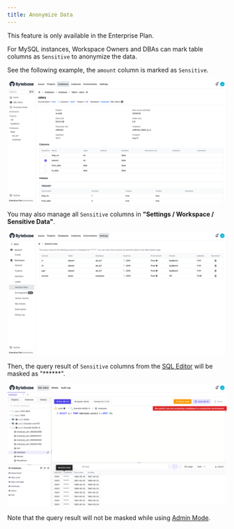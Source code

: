 ```yaml
---
title: Anonymize Data
---
```


<hint-block type="info">

This feature is only available in the Enterprise Plan.

</hint-block>

For MySQL instances, Workspace Owners and DBAs can mark table columns as `Sensitive` to anonymize the data.

See the following example, the `amount` column is marked as `Sensitive`.

![setting](/static/docs/administration/anonymize-data/anonymize-data-setting.webp)

You may also manage all `Sensitive` columns in **"Settings / Workspace / Sensitive Data"**.

![workspace setting](/static/docs/administration/anonymize-data/anonymize-data-workspace-setting.webp)

Then, the query result of `Sensitive` columns from the [SQL Editor](/docs/sql-editor/overview) will be masked as "\*\*\*\*\*\*".

![query result](/static/docs/administration/anonymize-data/anonymize-data-masked.webp)

Note that the query result will not be masked while using [Admin Mode](/docs/sql-editor/admin-mode).
